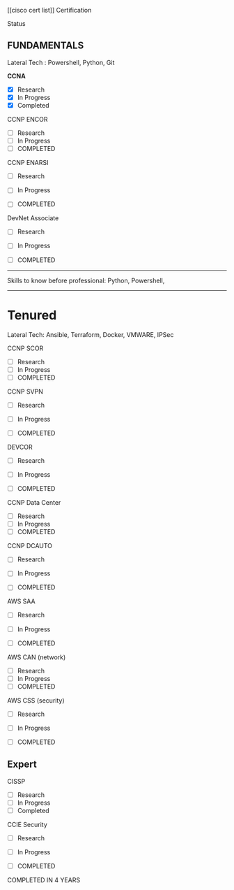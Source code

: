 
[[cisco cert list]]
Certification

Status

## FUNDAMENTALS

Lateral Tech : Powershell, Python, Git

**CCNA**

- [x] Research
- [x] In Progress
- [x] Completed

CCNP ENCOR
- [ ] Research
- [ ] In Progress
- [ ] COMPLETED 

CCNP ENARSI
- [ ] Research
- [ ] In Progress
- [ ] COMPLETED 


DevNet Associate
- [ ] Research
- [ ] In Progress
- [ ] COMPLETED 





--- 




Skills to know before professional: Python, Powershell, 

---

# Tenured

Lateral Tech: Ansible, Terraform, Docker, VMWARE, IPSec



CCNP SCOR
- [ ] Research
- [ ] In Progress 
- [ ] COMPLETED 

CCNP SVPN
- [ ] Research
- [ ] In Progress
- [ ] COMPLETED


DEVCOR
- [ ] Research
- [ ] In Progress
- [ ] COMPLETED


CCNP Data Center

- [ ] Research
- [ ] In Progress
- [ ] COMPLETED

CCNP DCAUTO

- [ ] Research
- [ ] In Progress
- [ ] COMPLETED



AWS SAA
- [ ] Research
- [ ] In Progress
- [ ] COMPLETED 


AWS CAN (network)
- [ ] Research
- [ ] In Progress
- [ ] COMPLETED 

AWS CSS (security)
- [ ] Research
- [ ] In Progress
- [ ] COMPLETED 





## Expert


CISSP
- [ ] Research
- [ ] In Progress
- [ ] Completed

CCIE Security
- [ ] Research
- [ ] In Progress
- [ ] COMPLETED 



COMPLETED IN 4 YEARS



